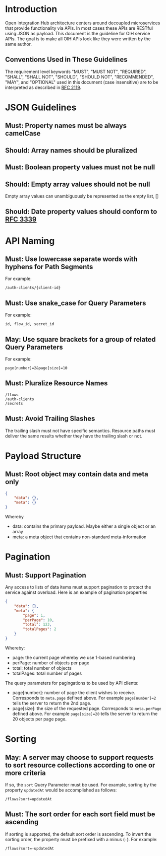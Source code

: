# Introduction

Open Integration Hub architecture centers around decoupled microservices that provide functionality via APIs. In most cases these APIs are RESTful using JSON as payload. This document is the guideline for OIH service APIs. The goal is to make all OIH APIs look like they were written by the same author.

## Conventions Used in These Guidelines
The requirement level keywords "MUST", "MUST NOT", "REQUIRED", "SHALL", "SHALL NOT", "SHOULD", "SHOULD NOT", "RECOMMENDED", "MAY", and "OPTIONAL" used in this document (case insensitive) are to be interpreted as described in [RFC 2119](https://www.ietf.org/rfc/rfc2119.txt).

# JSON Guidelines

## Must: Property names must be always camelCase

## Should: Array names should be pluralized

## Must: Boolean property values must not be null

## Should: Empty array values should not be null

Empty array values can unambiguously be represented as the empty list, []

## Should: Date property values should conform to [RFC 3339](http://tools.ietf.org/html/rfc3339#section-5.6)

# API Naming

## Must: Use lowercase separate words with hyphens for Path Segments

For example:

````
/auth-clients/{client-id}
````

## Must: Use snake_case for Query Parameters

For example:

````
id, flow_id, secret_id
````

## May: Use square brackets for a group of related Query Parameters 

For example:

````
page[number]=2&page[size]=10
````

## Must: Pluralize Resource Names

````
/flows
/auth-clients
/secrets
````

## Must: Avoid Trailing Slashes

The trailing slash must not have specific semantics. Resource paths must deliver the same results whether they have the trailing slash or not.

# Payload Structure

## Must: Root object may contain data and meta only

````json
{
    "data": {}, 
    "meta": {} 
}
````
Whereby

* data: contains the primary payload. Maybe either a single object or an array
* meta: a meta object that contains non-standard meta-information

# Pagination

## Must: Support Pagination

Any access to lists of data items must support pagination to protect the service against overload. Here is an example of pagination properties

````json
{
    "data": {}, 
    "meta": {
        "page": 1,
        "perPage": 10,
        "total": 123,
        "totalPages": 2
    } 
}
````

Whereby:

* page: the current page whereby we use 1-based numbering
* perPage: number of objects per page
* total: total number of objects
* totalPages: total number of pages

The query parameters for pagingations to be used by API clients:

* page[number]: number of page the client wishes to receive. Corresponds to `meta.page` defined above. For example `page[number]=2` tells the server to return the 2nd page.
* page[size]: the size of the requested page. Corresponds to `meta.perPage` defined above. For example `page[size]=20` tells the server to return the 20 objects per page page.


# Sorting

## May: A server may choose to support requests to sort resource collections according to one or more criteria

If so, the `sort` Query Parameter must be used. For example, sorting by the property `updatedAt` would be accomplished as follows:

````
/flows?sort=updatedAt
````

## Must: The sort order for each sort field must be ascending

If sorting is supported, the default sort order is ascending. To invert the sorting order, the property must be prefixed with a minus (`-`). For example:

````
/flows?sort=-updatedAt
````
